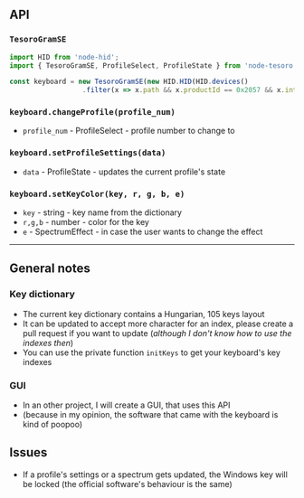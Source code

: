 ## API

### `TesoroGramSE`

```js
import HID from 'node-hid';
import { TesoroGramSE, ProfileSelect, ProfileState } from 'node-tesoro';

const keyboard = new TesoroGramSE(new HID.HID(HID.devices()
                  .filter(x => x.path && x.productId == 0x2057 && x.interface == 1 && x.path.includes("col05"))[0].path!));
```

### `keyboard.changeProfile(profile_num)`

- `profile_num` - ProfileSelect - profile number to change to

### `keyboard.setProfileSettings(data)`

- `data` - ProfileState - updates the current profile's state

### `keyboard.setKeyColor(key, r, g, b, e)`

- `key` - string - key name from the dictionary
- `r,g,b` - number - color for the key
- `e` - SpectrumEffect - in case the user wants to change the effect
-----

## General notes

### Key dictionary

- The current key dictionary contains a Hungarian, 105 keys layout
- It can be updated to accept more character for an index, please create a pull request if you want to update (*although I don't know how to use the indexes then*)
- You can use the private function `initKeys` to get your keyboard's key indexes

### GUI

- In an other project, I will create a GUI, that uses this API
- (because in my opinion, the software that came with the keyboard is kind of poopoo)

## Issues

- If a profile's settings or a spectrum gets updated, the Windows key will be locked (the official software's behaviour is the same)
